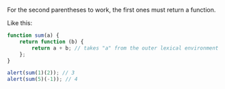 For the second parentheses to work, the first ones must return a function.

Like this:

```js run
function sum(a) {
    return function (b) {
        return a + b; // takes "a" from the outer lexical environment
    };
}

alert(sum(1)(2)); // 3
alert(sum(5)(-1)); // 4
```
